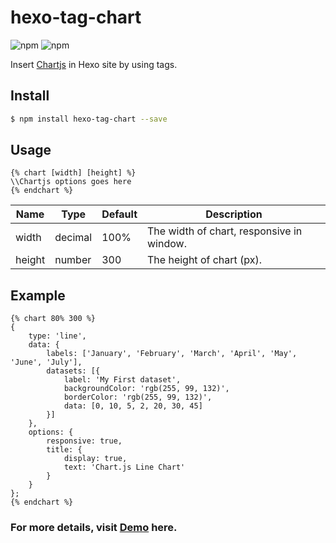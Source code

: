 # hexo-tag-chart

![npm](https://img.shields.io/npm/v/hexo-tag-chart)
![npm](https://img.shields.io/npm/dt/hexo-tag-chart)

Insert [Chartjs](https://www.chartjs.org/) in Hexo site by using tags.

## Install 

```bash
$ npm install hexo-tag-chart --save
```

## Usage

```
{% chart [width] [height] %}
\\Chartjs options goes here
{% endchart %}
```

|  Name   | Type  | Default  | Description  |
|  ----  | ----  | ----  | ----  |
| width  | decimal | 100% | The width of chart, responsive in window.  |
| height  | number | 300 | The height of chart (px). |

## Example

```
{% chart 80% 300 %}
{
    type: 'line',
    data: {
        labels: ['January', 'February', 'March', 'April', 'May', 'June', 'July'],
        datasets: [{
            label: 'My First dataset',
            backgroundColor: 'rgb(255, 99, 132)',
            borderColor: 'rgb(255, 99, 132)',
            data: [0, 10, 5, 2, 20, 30, 45]
        }]
    },
    options: {
        responsive: true,
        title: {
            display: true,
            text: 'Chart.js Line Chart'
        }
    }
};
{% endchart %}
```

### For more details, visit [Demo](https://shen-yu.gitee.io/2020/chartjs/) here.